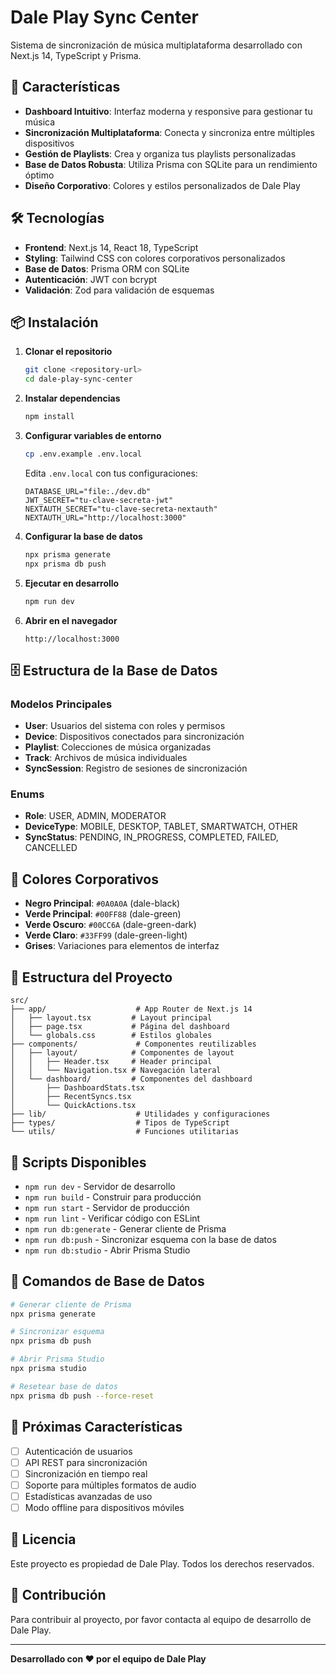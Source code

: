 # Dale Play Sync Center

Sistema de sincronización de música multiplataforma desarrollado con Next.js 14, TypeScript y Prisma.

## 🚀 Características

- **Dashboard Intuitivo**: Interfaz moderna y responsive para gestionar tu música
- **Sincronización Multiplataforma**: Conecta y sincroniza entre múltiples dispositivos
- **Gestión de Playlists**: Crea y organiza tus playlists personalizadas
- **Base de Datos Robusta**: Utiliza Prisma con SQLite para un rendimiento óptimo
- **Diseño Corporativo**: Colores y estilos personalizados de Dale Play

## 🛠️ Tecnologías

- **Frontend**: Next.js 14, React 18, TypeScript
- **Styling**: Tailwind CSS con colores corporativos personalizados
- **Base de Datos**: Prisma ORM con SQLite
- **Autenticación**: JWT con bcrypt
- **Validación**: Zod para validación de esquemas

## 📦 Instalación

1. **Clonar el repositorio**
   ```bash
   git clone <repository-url>
   cd dale-play-sync-center
   ```

2. **Instalar dependencias**
   ```bash
   npm install
   ```

3. **Configurar variables de entorno**
   ```bash
   cp .env.example .env.local
   ```
   
   Edita `.env.local` con tus configuraciones:
   ```env
   DATABASE_URL="file:./dev.db"
   JWT_SECRET="tu-clave-secreta-jwt"
   NEXTAUTH_SECRET="tu-clave-secreta-nextauth"
   NEXTAUTH_URL="http://localhost:3000"
   ```

4. **Configurar la base de datos**
   ```bash
   npx prisma generate
   npx prisma db push
   ```

5. **Ejecutar en desarrollo**
   ```bash
   npm run dev
   ```

6. **Abrir en el navegador**
   ```
   http://localhost:3000
   ```

## 🗄️ Estructura de la Base de Datos

### Modelos Principales

- **User**: Usuarios del sistema con roles y permisos
- **Device**: Dispositivos conectados para sincronización
- **Playlist**: Colecciones de música organizadas
- **Track**: Archivos de música individuales
- **SyncSession**: Registro de sesiones de sincronización

### Enums

- **Role**: USER, ADMIN, MODERATOR
- **DeviceType**: MOBILE, DESKTOP, TABLET, SMARTWATCH, OTHER
- **SyncStatus**: PENDING, IN_PROGRESS, COMPLETED, FAILED, CANCELLED

## 🎨 Colores Corporativos

- **Negro Principal**: `#0A0A0A` (dale-black)
- **Verde Principal**: `#00FF88` (dale-green)
- **Verde Oscuro**: `#00CC6A` (dale-green-dark)
- **Verde Claro**: `#33FF99` (dale-green-light)
- **Grises**: Variaciones para elementos de interfaz

## 📁 Estructura del Proyecto

```
src/
├── app/                    # App Router de Next.js 14
│   ├── layout.tsx         # Layout principal
│   ├── page.tsx           # Página del dashboard
│   └── globals.css        # Estilos globales
├── components/             # Componentes reutilizables
│   ├── layout/            # Componentes de layout
│   │   ├── Header.tsx     # Header principal
│   │   └── Navigation.tsx # Navegación lateral
│   └── dashboard/         # Componentes del dashboard
│       ├── DashboardStats.tsx
│       ├── RecentSyncs.tsx
│       └── QuickActions.tsx
├── lib/                    # Utilidades y configuraciones
├── types/                  # Tipos de TypeScript
└── utils/                  # Funciones utilitarias
```

## 🚀 Scripts Disponibles

- `npm run dev` - Servidor de desarrollo
- `npm run build` - Construir para producción
- `npm run start` - Servidor de producción
- `npm run lint` - Verificar código con ESLint
- `npm run db:generate` - Generar cliente de Prisma
- `npm run db:push` - Sincronizar esquema con la base de datos
- `npm run db:studio` - Abrir Prisma Studio

## 🔧 Comandos de Base de Datos

```bash
# Generar cliente de Prisma
npx prisma generate

# Sincronizar esquema
npx prisma db push

# Abrir Prisma Studio
npx prisma studio

# Resetear base de datos
npx prisma db push --force-reset
```

## 🌟 Próximas Características

- [ ] Autenticación de usuarios
- [ ] API REST para sincronización
- [ ] Sincronización en tiempo real
- [ ] Soporte para múltiples formatos de audio
- [ ] Estadísticas avanzadas de uso
- [ ] Modo offline para dispositivos móviles

## 📝 Licencia

Este proyecto es propiedad de Dale Play. Todos los derechos reservados.

## 🤝 Contribución

Para contribuir al proyecto, por favor contacta al equipo de desarrollo de Dale Play.

---

**Desarrollado con ❤️ por el equipo de Dale Play**

